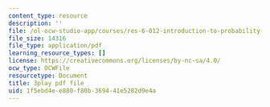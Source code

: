 ```yaml
---
content_type: resource
description: ''
file: /ol-ocw-studio-app/courses/res-6-012-introduction-to-probability-spring-2018/1f5ebd4ee880f80b369441e5282d9e4a_cCmWW7Hu43A.pdf
file_size: 14316
file_type: application/pdf
learning_resource_types: []
license: https://creativecommons.org/licenses/by-nc-sa/4.0/
ocw_type: OCWFile
resourcetype: Document
title: 3play pdf file
uid: 1f5ebd4e-e880-f80b-3694-41e5282d9e4a
---
```

